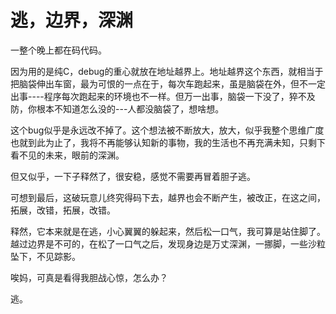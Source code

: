 # 逃，边界，深渊

一整个晚上都在码代码。

因为用的是纯C，debug的重心就放在地址越界上。地址越界这个东西，就相当于把脑袋伸出车窗，最为可恨的一点在于，每次车跑起来，虽是脑袋在外，但不一定出事----程序每次跑起来的环境也不一样。但万一出事，脑袋一下没了，猝不及防，你根本不知道怎么没的---人都没脑袋了，想啥想。

这个bug似乎是永远改不掉了。这个想法被不断放大，放大，似乎我整个思维广度也就到此为止了，我将不再能够认知新的事物，我的生活也不再充满未知，只剩下看不见的未来，眼前的深渊。

但又似乎，一下子释然了，很安稳，感觉不需要再冒着胆子逃。

可想到最后，这破玩意儿终究得码下去，越界也会不断产生，被改正，在这之间，拓展，改错，拓展，改错。

释然，它本来就是在逃，小心翼翼的躲起来，然后松一口气，我可算是站住脚了。越过边界是不可的，在松了一口气之后，发现身边是万丈深渊，一挪脚，一些沙粒坠下，不见踪影。

唉妈，可真是看得我胆战心惊，怎么办？

逃。
